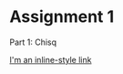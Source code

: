 # Assignment 1

Part 1: Chisq

[I'm an inline-style link](file:///Users/katecauley/Downloads/HW4_KC116_Part1_Chisq.html)
